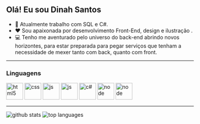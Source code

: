 ## Olá! Eu sou Dinah Santos

- 💼 Atualmente trabalho com SQL e C#.
- ♥️ Sou apaixonada por desenvolvimento Front-End, design e ilustração .
- 💻 Tenho me aventurado pelo universo do back-end abrindo novos horizontes, para estar preparada para pegar serviços que tenham a necessidade de mexer tanto com back, quanto com front.

---
### Linguagens

<div>
  <img alt="html5" src="https://cdn.jsdelivr.net/gh/devicons/devicon@latest/icons/html5/html5-original.svg" height="45"/> 
  <img alt="css" src="https://cdn.jsdelivr.net/gh/devicons/devicon@latest/icons/css3/css3-original.svg" height="45"/>
  <img alt="js" src="https://cdn.jsdelivr.net/gh/devicons/devicon@latest/icons/javascript/javascript-original.svg" height="45"/>
  <img alt="js" src="https://cdn.jsdelivr.net/gh/devicons/devicon@latest/icons/angular/angular-original.svg" height="45"/>
  <img alt="c#" src="https://cdn.jsdelivr.net/gh/devicons/devicon@latest/icons/csharp/csharp-original.svg" height="45"/>
  <img alt="node" src="https://cdn.jsdelivr.net/gh/devicons/devicon@latest/icons/nodejs/nodejs-original.svg" height="45"/>
  <img alt="node" src="https://cdn.jsdelivr.net/gh/devicons/devicon@latest/icons/java/java-original.svg" height="45"/>
</div>

---

<div>
  <a href="https://github.com/DihSantos"></a>
  <img alt="github stats" src="https://github-readme-stats.vercel.app/api?username=dihsantos&theme=jolly&show_icons=true"/>
  <img alt="top languages" src="https://github-readme-stats.vercel.app/api/top-langs/?username=dihsantos&theme=jolly&layout=compact"/>
</div>
